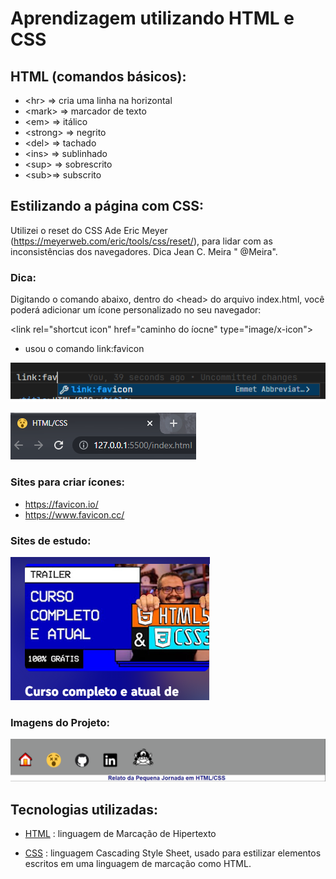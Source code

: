 # Aprendizagem utilizando HTML e CSS

## HTML (comandos básicos): 
- &lt;hr&gt; => cria uma linha na horizontal
- &lt;mark&gt; => marcador de texto
- &lt;em&gt; => itálico
- &lt;strong&gt; => negrito
- &lt;del&gt; => tachado
- &lt;ins&gt; =>  sublinhado
- &lt;sup&gt; =>  sobrescrito
- &lt;sub&gt;=> subscrito

## Estilizando a página com CSS:

Utilizei o reset do CSS Ade Eric Meyer (https://meyerweb.com/eric/tools/css/reset/), para lidar com as inconsistências dos navegadores. Dica  Jean C. Meira " @Meira".


### Dica:
Digitando o comando abaixo, dentro do &lt;head&gt; do arquivo index.html,  você poderá adicionar um ícone personalizado no seu navegador:

&lt;link rel="shortcut icon" href="caminho do íocne" type="image/x-icon"&gt;

- usou o comando link:favicon

![IMAGE ALT TEXT HERE](/assets/img/favicon.png)

![IMAGE ALT TEXT HERE](/assets/img/logopagina.PNG)


### Sites para criar ícones:
- https://favicon.io/ 
- https://www.favicon.cc/

### Sites de estudo:
[![Whatch the video](/assets/img/curso.png)](https://www.youtube.com/playlist?list=PLHz_AreHm4dkZ9-atkcmcBaMZdmLHft8n)

### Imagens do Projeto:
![IMAGE ALT TEXT HERE](/assets/img/relato.PNG)

## Tecnologias utilizadas:

- [HTML](https://developer.mozilla.org/pt-BR/docs/Web/HTML) : linguagem de Marcação de Hipertexto

- [CSS](https://developer.mozilla.org/pt-BR/docs/Web/CSS) : linguagem Cascading Style Sheet, usado para estilizar elementos escritos em uma linguagem de marcação como HTML.

